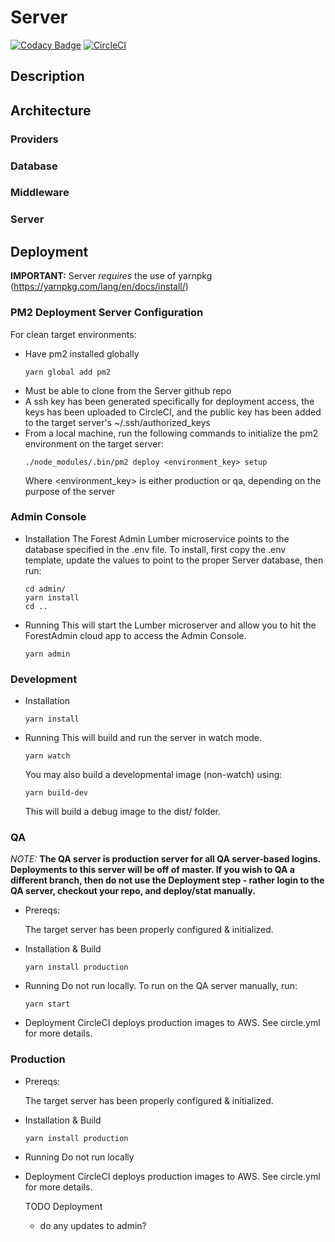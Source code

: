 Server
============
[![Codacy Badge](https://api.codacy.com/project/badge/Grade/f056b46535d441d18d9d7a78916f4f86)](https://www.codacy.com?utm_source=github.com&amp;utm_medium=referral&amp;utm_content=propelmarketing/server&amp;utm_campaign=Badge_Grade) [![CircleCI](https://circleci.com/gh/propelmarketing/server.svg?style=svg&circle-token=16667f90ebd396fea6203aa9876f73592bfa668c)](https://circleci.com/gh/propelmarketing/server)

## Description
## Architecture
### Providers
### Database
### Middleware
### Server

## Deployment

<b>IMPORTANT:</b> Server <em>requires</em> the use of yarnpkg (https://yarnpkg.com/lang/en/docs/install/)

### PM2 Deployment Server Configuration

For clean target environments:
- Have pm2 installed globally
  ```
  yarn global add pm2
  ```
- Must be able to clone from the Server github repo
- A ssh key has been generated specifically for deployment access, the keys has been uploaded to CircleCI, and the public key has been added to the target server's ~/.ssh/authorized_keys
- From a local machine, run the following commands to initialize the pm2 environment on the target server:
  ```
  ./node_modules/.bin/pm2 deploy <environment_key> setup
  ```
  Where <environment_key> is either production or qa, depending on the purpose of the server

### Admin Console
- Installation
  The Forest Admin Lumber microservice points to the database specified in the .env file. To install, first copy
  the .env template, update the values to point to the proper Server database, then run:
  ```
  cd admin/
  yarn install
  cd ..
  ```

- Running
  This will start the Lumber microserver and allow you to hit the ForestAdmin cloud app to access the Admin Console.
  ```
  yarn admin
  ```

### Development
- Installation
  ```
  yarn install
  ```

- Running
  This will build and run the server in watch mode.
  ```
  yarn watch
  ```

  You may also build a developmental image (non-watch) using:
  ```
  yarn build-dev
  ```
  This will build a debug image to the dist/ folder.

### QA
  <em>NOTE:</em> <b>The QA server is production server for all QA server-based logins. Deployments to this server will be off of
  master. If you wish to QA a different branch, then do not use the Deployment step - rather login to the QA server, checkout your repo, and deploy/stat manually.</b>

- Prereqs:

  The target server has been properly configured & initialized.

- Installation & Build
  ```
  yarn install production
  ```

- Running
  Do not run locally. To run on the QA server manually, run:
  ```
  yarn start
  ```

- Deployment
  CircleCI deploys production images to AWS. See circle.yml for more details.

### Production
- Prereqs:

  The target server has been properly configured & initialized.

- Installation & Build
  ```
  yarn install production
  ```

- Running
  Do not run locally

- Deployment
  CircleCI deploys production images to AWS. See circle.yml for more details.

  TODO Deployment
  - do any updates to admin?
